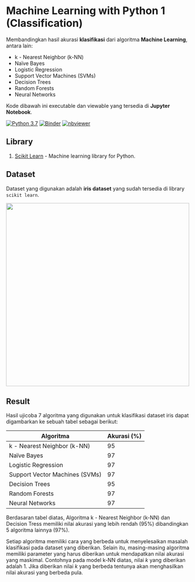 # Machine Learning with Python 1 (Classification)
Membandingkan hasil akurasi **klasifikasi** dari algoritma **Machine Learning**, antara lain: 

* k - Nearest Neighbor (k-NN)
* Naïve Bayes
* Logistic Regression
* Support Vector Machines (SVMs)
* Decision Trees
* Random Forests
* Neural Networks

Kode dibawah ini executable dan viewable yang tersedia di **Jupyter Notebook**.

[![Python 3.7](https://img.shields.io/badge/python-3.7-blue.svg)](https://www.python.org/downloads/release/python-370/)
[![Binder](https://mybinder.org/badge_logo.svg)](https://mybinder.org/v2/gh/ksnugroho/machine-learning/master?filepath=ml-python-classification.ipynb)
[![nbviewer](https://img.shields.io/badge/render-nbviewer-orange.svg)](https://nbviewer.jupyter.org/github/ksnugroho/machine-learning/blob/master/ml-python-classification.ipynb)

## Library
1. [Scikit Learn](https://scikit-learn.org) - Machine learning library for Python.

## Dataset
Dataset yang digunakan adalah **iris dataset** yang sudah tersedia di library `scikit learn`.

<img src="https://github.com/ksnugroho/machine-learning/blob/master/Iris%20Dataset.png" width="500">

## Result
Hasil ujicoba 7 algoritma yang digunakan untuk klasifikasi dataset iris dapat digambarkan ke sebuah tabel sebagai berikut:

| Algoritma                      | Akurasi (%) |
|--------------------------------|-------------|
| k - Nearest Neighbor (k-NN)    |      95     |
| Naïve Bayes                    |      97     |
| Logistic Regression            |      97     |
| Support Vector Machines (SVMs) |      97     |
| Decision Trees                 |      95     |
| Random Forests                 |      97     |
| Neural Networks                |      97     |

Berdasaran tabel diatas, Algoritma k - Nearest Neighbor (k-NN) dan Decision Tress memiliki nilai akurasi yang lebih rendah (95%) dibandingkan 5 algoritma lainnya (97%).  

Setiap algoritma memiliki cara yang berbeda untuk menyelesaikan masalah klasifikasi pada dataset yang diberikan. Selain itu, masing-masing algoritma memiliki parameter yang harus diberikan untuk mendapatkan nilai akurasi yang maskimal. Contohnya pada model k-NN diatas, nilai *k* yang diberikan adalah 1. Jika diberikan nilai *k* yang berbeda tentunya akan menghasilkan nilai akurasi yang berbeda pula.
